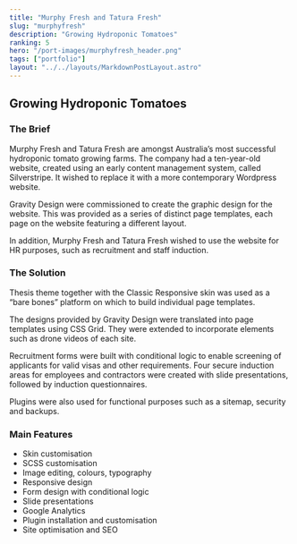 ```yaml
---
title: "Murphy Fresh and Tatura Fresh"
slug: "murphyfresh"
description: "Growing Hydroponic Tomatoes"
ranking: 5
hero: "/port-images/murphyfresh_header.png"
tags: ["portfolio"]
layout: "../../layouts/MarkdownPostLayout.astro"
---
```


## Growing Hydroponic Tomatoes

### The Brief

Murphy Fresh and Tatura Fresh are amongst Australia’s most successful hydroponic tomato growing farms. The company had a ten-year-old website, created using an early content management system, called Silverstripe. It wished to replace it with a more contemporary Wordpress website.

Gravity Design were commissioned to create the graphic design for the website. This was provided as a series of distinct page templates, each page on the website featuring a different layout.

In addition, Murphy Fresh and Tatura Fresh wished to use the website for HR purposes, such as recruitment and staff induction.

### The Solution

Thesis theme together with the Classic Responsive skin was used as a “bare bones” platform on which to build individual page templates.

The designs provided by Gravity Design were translated into page templates using CSS Grid. They were extended to incorporate elements such as drone videos of each site.

Recruitment forms were built with conditional logic to enable screening of applicants for valid visas and other requirements. Four secure induction areas for employees and contractors were created with slide presentations, followed by induction questionnaires.

Plugins were also used for functional purposes such as a sitemap, security and backups.

### Main Features

- Skin customisation
- SCSS customisation
- Image editing, colours, typography
- Responsive design
- Form design with conditional logic
- Slide presentations
- Google Analytics
- Plugin installation and customisation
- Site optimisation and SEO
